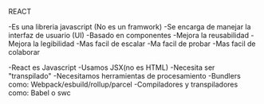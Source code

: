 REACT

-Es una libreria javascript (No es un framwork)
-Se encarga de manejar la interfaz de usuario (UI)
-Basado en componentes
-Mejora la reusabilidad
-Mejora la legibilidad
-Mas facil de escalar
-Ma facil de probar 
-Mas facil de colaborar



-React es Javascript
-Usamos JSX(no es HTML)
-Necesita ser "transpilado"
-Necesitamos herramientas de procesamiento
         -Bundlers como: Webpack/esbuild/rollup/parcel
         -Compiladores y transpiladores como: Babel o swc